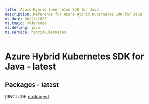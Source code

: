 ```yaml
---
title: Azure Hybrid Kubernetes SDK for Java
description: Reference for Azure Hybrid Kubernetes SDK for Java
ms.date: 06/21/2025
ms.topic: reference
ms.devlang: java
ms.service: hybridkubernetes
---
```

# Azure Hybrid Kubernetes SDK for Java - latest
## Packages - latest
[!INCLUDE [packages](hybrid-kubernetes-index.md)]